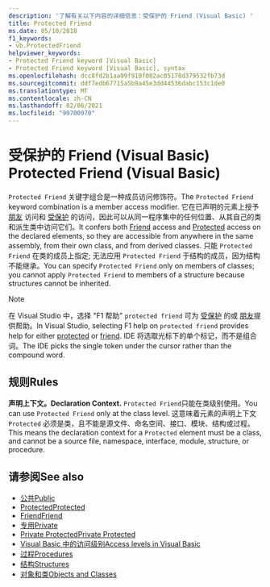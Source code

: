 ```yaml
---
description: '了解有关以下内容的详细信息：受保护的 Friend (Visual Basic) '
title: Protected Friend
ms.date: 05/10/2018
f1_keywords:
- vb.ProtectedFriend
helpviewer_keywords:
- Protected Friend keyword [Visual Basic]
- Protected Friend keyword [Visual Basic], syntax
ms.openlocfilehash: dcc8fd2b1aa99f910f002ac05178d379532fb73d
ms.sourcegitcommit: ddf7edb67715a5b9a45e3dd44536dabc153c1de0
ms.translationtype: MT
ms.contentlocale: zh-CN
ms.lasthandoff: 02/06/2021
ms.locfileid: "99700970"
---
```

# <a name="protected-friend-visual-basic"></a><span data-ttu-id="93f94-103">受保护的 Friend (Visual Basic) </span><span class="sxs-lookup"><span data-stu-id="93f94-103">Protected Friend (Visual Basic)</span></span>

<span data-ttu-id="93f94-104">`Protected Friend` 关键字组合是一种成员访问修饰符。</span><span class="sxs-lookup"><span data-stu-id="93f94-104">The `Protected Friend` keyword combination is a member access modifier.</span></span> <span data-ttu-id="93f94-105">它在已声明的元素上授予 [朋友](friend.md) 访问和 [受保护](protected.md) 的访问，因此可以从同一程序集中的任何位置、从其自己的类和派生类中访问它们。</span><span class="sxs-lookup"><span data-stu-id="93f94-105">It confers both [Friend](friend.md) access and [Protected](protected.md) access on the declared elements, so they are accessible from anywhere in the same assembly, from their own class, and from derived classes.</span></span> <span data-ttu-id="93f94-106">只能 `Protected Friend` 在类的成员上指定; 无法应用 `Protected Friend` 于结构的成员，因为结构不能继承。</span><span class="sxs-lookup"><span data-stu-id="93f94-106">You can specify `Protected Friend` only on members of classes; you cannot apply `Protected Friend` to members of a structure because structures cannot be inherited.</span></span>

> [!NOTE]
> <span data-ttu-id="93f94-107">在 Visual Studio 中，选择 "F1 帮助" `protected friend` 可为 [受保护](protected.md) 的或 [朋友](friend.md)提供帮助。</span><span class="sxs-lookup"><span data-stu-id="93f94-107">In Visual Studio, selecting F1 help on `protected friend` provides help for either [protected](protected.md) or [friend](friend.md).</span></span> <span data-ttu-id="93f94-108">IDE 将选取光标下的单个标记，而不是组合词。</span><span class="sxs-lookup"><span data-stu-id="93f94-108">The IDE picks the single token under the cursor rather than the compound word.</span></span>

## <a name="rules"></a><span data-ttu-id="93f94-109">规则</span><span class="sxs-lookup"><span data-stu-id="93f94-109">Rules</span></span>

<span data-ttu-id="93f94-110">**声明上下文。**</span><span class="sxs-lookup"><span data-stu-id="93f94-110">**Declaration Context.**</span></span> <span data-ttu-id="93f94-111">`Protected Friend`只能在类级别使用。</span><span class="sxs-lookup"><span data-stu-id="93f94-111">You can use `Protected Friend` only at the class level.</span></span> <span data-ttu-id="93f94-112">这意味着元素的声明上下文 `Protected` 必须是类，且不能是源文件、命名空间、接口、模块、结构或过程。</span><span class="sxs-lookup"><span data-stu-id="93f94-112">This means the declaration context for a `Protected` element must be a class, and cannot be a source file, namespace, interface, module, structure, or procedure.</span></span>

## <a name="see-also"></a><span data-ttu-id="93f94-113">请参阅</span><span class="sxs-lookup"><span data-stu-id="93f94-113">See also</span></span>

- [<span data-ttu-id="93f94-114">公共</span><span class="sxs-lookup"><span data-stu-id="93f94-114">Public</span></span>](public.md)
- [<span data-ttu-id="93f94-115">Protected</span><span class="sxs-lookup"><span data-stu-id="93f94-115">Protected</span></span>](protected.md)
- [<span data-ttu-id="93f94-116">Friend</span><span class="sxs-lookup"><span data-stu-id="93f94-116">Friend</span></span>](friend.md)
- [<span data-ttu-id="93f94-117">专用</span><span class="sxs-lookup"><span data-stu-id="93f94-117">Private</span></span>](private.md)
- [<span data-ttu-id="93f94-118">Private Protected</span><span class="sxs-lookup"><span data-stu-id="93f94-118">Private Protected</span></span>](./private-protected.md)
- [<span data-ttu-id="93f94-119">Visual Basic 中的访问级别</span><span class="sxs-lookup"><span data-stu-id="93f94-119">Access levels in Visual Basic</span></span>](../../programming-guide/language-features/declared-elements/access-levels.md)
- [<span data-ttu-id="93f94-120">过程</span><span class="sxs-lookup"><span data-stu-id="93f94-120">Procedures</span></span>](../../programming-guide/language-features/procedures/index.md)
- [<span data-ttu-id="93f94-121">结构</span><span class="sxs-lookup"><span data-stu-id="93f94-121">Structures</span></span>](../../programming-guide/language-features/data-types/structures.md)
- [<span data-ttu-id="93f94-122">对象和类</span><span class="sxs-lookup"><span data-stu-id="93f94-122">Objects and Classes</span></span>](../../programming-guide/language-features/objects-and-classes/index.md)
